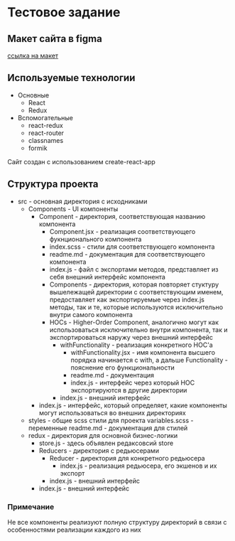 # Тестовое задание

## Макет сайта в figma

[ссылка на макет](https://www.figma.com/file/w7yaFmRCdmxcaWfOlEoihy/test-site?node-id=0%3A1)

## Используемые технологии

* Основные
  * React
  * Redux
* Вспомогательные
  * react-redux
  * react-router
  * classnames
  * formik

Сайт создан с использованием create-react-app

## Структура проекта

* src - основная директория с исходниками
  * Components - UI компоненты
    * Component - директория, соответствующая названию компонента
      * Component.jsx - реализация соответствующего фукнционального компонента
      * index.scss - стили для соответствующего компонента
      * readme.md - документация для соответствующего компонента
      * index.js - файл с экспортами методов, представляет из себя внешний интерфейс компонента
      * Components - директория, которая повторяет стуктуру вышележащей директории с соответствующим именем, предоставляет как экспортируемые через index.js методы, так и те, которые используются исключительно внутри самого компонента
      * HOCs - Higher-Order Component, аналогично могут как использоваться исключительно внутри компонента, так и экспортироваться наружу через внешний интерфейс
        * withFunctionality - реализация конкретного HOC'а
          * withFunctionality.jsx - имя компонента высшего порядка начинается с with, а дальше Functionality - пояснение его функциональности
          * readme.md - документация
          * index.js - интерфейс через который HOC экспортируются в другие директории
        * index.js - внешний интерфейс
    * index.js - интерфейс, который определяет, какие компоненты могут использоваться во внешних директориях
  * styles - общие scss стили для проекта
    variables.scss - переменные
    readme.md - документация для стилей
  * redux - директория для основной бизнес-логики
    * store.js - здесь объявлен редаксовсий store
    * Reducers - директория с редьюсерами
      * Reducer - директория для конкретного редьюсера
        * index.js - реализация редьюсера, его экшенов и их экспорт
      * index.js - внешний интерфейс
    * index.js - внешний интерфейс

### Примечание

Не все компоненты реализуют полную структуру директорий в связи с особенностями реализации каждого из них

